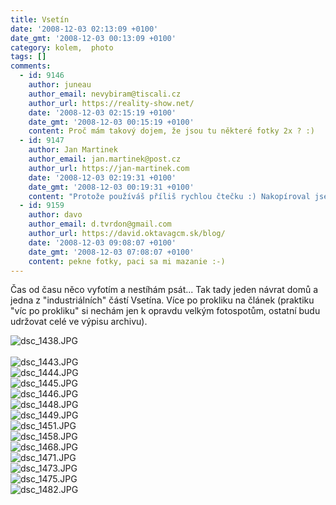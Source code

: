 ```yaml
---
title: Vsetín
date: '2008-12-03 02:13:09 +0100'
date_gmt: '2008-12-03 00:13:09 +0100'
category: kolem,  photo
tags: []
comments:
  - id: 9146
    author: juneau
    author_email: nevybiram@tiscali.cz
    author_url: https://reality-show.net/
    date: '2008-12-03 02:15:19 +0100'
    date_gmt: '2008-12-03 00:15:19 +0100'
    content: Proč mám takový dojem, že jsou tu některé fotky 2x ? :)
  - id: 9147
    author: Jan Martinek
    author_email: jan.martinek@post.cz
    author_url: https://jan-martinek.com
    date: '2008-12-03 02:19:31 +0100'
    date_gmt: '2008-12-03 00:19:31 +0100'
    content: "Protože používáš příliš rychlou čtečku :) Nakopíroval jsem si wordpressem nagenerované řádky a změnil jen alty, ne srcy :) Ale hned jsem si toho všiml, tak je to už v pořádku :)\r\n\r\n(Tjo, děláš nad plán :))"
  - id: 9159
    author: davo
    author_email: d.tvrdon@gmail.com
    author_url: https://david.oktavagcm.sk/blog/
    date: '2008-12-03 09:08:07 +0100'
    date_gmt: '2008-12-03 07:08:07 +0100'
    content: pekne fotky, paci sa mi mazanie :-)
---
```

<p>Čas od času něco vyfotím a nestíhám psát... Tak tady jeden návrat domů a jedna z "industriálních" částí Vsetína. Více po prokliku na článek (praktiku "víc po prokliku" si nechám jen k opravdu velkým fotospotům, ostatní budu udržovat celé ve výpisu archivu).</p>
<p><img src='/assets/migrated/wp-uploads/2008/12/dsc_1438.JPG' alt='dsc_1438.JPG' /><br />
<a id="more"></a><a id="more-847"></a><br />
<img src='/assets/migrated/wp-uploads/2008/12/dsc_1443.JPG' alt='dsc_1443.JPG' /><br />
<img src='/assets/migrated/wp-uploads/2008/12/dsc_1444.JPG' alt='dsc_1444.JPG' /><br />
<img src='/assets/migrated/wp-uploads/2008/12/dsc_1445.JPG' alt='dsc_1445.JPG' /><br />
<img src='/assets/migrated/wp-uploads/2008/12/dsc_1446.JPG' alt='dsc_1446.JPG' /><br />
<img src='/assets/migrated/wp-uploads/2008/12/dsc_1448.JPG' alt='dsc_1448.JPG' /><br />
<img src='/assets/migrated/wp-uploads/2008/12/dsc_1449.JPG' alt='dsc_1449.JPG' /><br />
<img src='/assets/migrated/wp-uploads/2008/12/dsc_1451.JPG' alt='dsc_1451.JPG' /><br />
<img src='/assets/migrated/wp-uploads/2008/12/dsc_1458.JPG' alt='dsc_1458.JPG' /><br />
<img src='/assets/migrated/wp-uploads/2008/12/dsc_1468.JPG' alt='dsc_1468.JPG' /><br />
<img src='/assets/migrated/wp-uploads/2008/12/dsc_1471.JPG' alt='dsc_1471.JPG' /><br />
<img src='/assets/migrated/wp-uploads/2008/12/dsc_1473.JPG' alt='dsc_1473.JPG' /><br />
<img src='/assets/migrated/wp-uploads/2008/12/dsc_1475.JPG' alt='dsc_1475.JPG' /><br />
<img src='/assets/migrated/wp-uploads/2008/12/dsc_1482.JPG' alt='dsc_1482.JPG' /></p>
